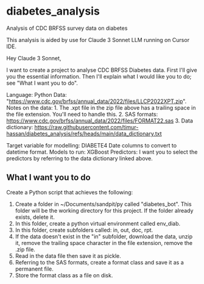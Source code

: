 # diabetes_analysis
Analysis of CDC BRFSS survey data on diabetes

This analysis is aided by use for Claude 3 Sonnet LLM running on Cursor IDE.


Hey Claude 3 Sonnet,

I want to create a project to analyse CDC BRFSS Diabetes data. First I'll give you the essential information. Then I'll explain what I would like you to do; see "What I want you to do".

Language: Python
Data: "https://www.cdc.gov/brfss/annual_data/2022/files/LLCP2022XPT.zip".
Notes on the data:
    1. The .xpt file in the zip file above has a trailing space in the file extension. You'll need to handle this.
    2. SAS formats: https://www.cdc.gov/brfss/annual_data/2022/files/FORMAT22.sas
    3. Data dictionary: https://raw.githubusercontent.com/timur-hassan/diabetes_analysis/refs/heads/main/data_dictionary.txt

Target variable for modelling: DIABETE4
Date columns to convert to datetime format.
Models to run: XGBoost
Predictors: I want you to select the predictors by referring to the data dictionary linked above.

## What I want you to do
Create a Python script that achieves the following:

1. Create a folder in ~/Documents/sandpit/py called "diabetes_bot". This folder will be the working directory for this project. If the folder already exists, delete it.
3. In this folder, create a python virtual environment called env_diab.
4. In this folder, create subfolders called: in, out, doc, rpt.
5. If the data doesn't exist in the "in" subfolder, download the data, unzip it, remove the trailing space character in the file extension, remove the .zip file.
6. Read in the data file then save it as pickle.
7. Referring to the SAS formats, create a format class and save it as a permanent file.
8. Store the format class as a file on disk.
